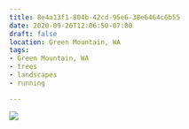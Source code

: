 ```yaml
---
title: 8e4a13f1-804b-42cd-95e6-38e6464c6b55
date: 2020-09-26T12:06:50-07:00
draft: false
location: Green Mountain, WA
tags:
- Green Mountain, WA
- trees
- landscapes
- running

---
```

![](https://d17enza3bfujl8.cloudfront.net/8e4a13f1-804b-42cd-95e6-38e6464c6b55.jpg)
